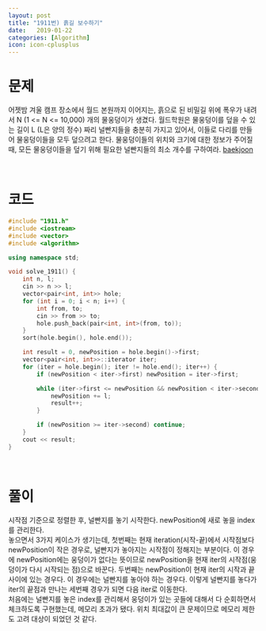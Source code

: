 ```yaml
---
layout: post
title: "1911번) 흙길 보수하기"
date:   2019-01-22
categories: [Algorithm]
icon: icon-cplusplus
---
```


# 문제
어젯밤 겨울 캠프 장소에서 월드 본원까지 이어지는, 흙으로 된 비밀길 위에 폭우가 내려서 N (1 <= N <= 10,000) 개의 물웅덩이가 생겼다. 월드학원은 물웅덩이를 덮을 수 있는 길이 L (L은 양의 정수) 짜리 널빤지들을 충분히 가지고 있어서, 이들로 다리를 만들어 물웅덩이들을 모두 덮으려고 한다. 물웅덩이들의 위치와 크기에 대한 정보가 주어질 때, 모든 물웅덩이들을 덮기 위해 필요한 널빤지들의 최소 개수를 구하여라. [baekjoon](https://www.acmicpc.net/problem/1911)

<br>

# 코드
```c++
#include "1911.h"
#include <iostream>
#include <vector>
#include <algorithm>

using namespace std;

void solve_1911() {
    int n, l;
    cin >> n >> l;
    vector<pair<int, int>> hole;
    for (int i = 0; i < n; i++) {
        int from, to;
        cin >> from >> to;
        hole.push_back(pair<int, int>(from, to));
    }
    sort(hole.begin(), hole.end());

    int result = 0, newPosition = hole.begin()->first;
    vector<pair<int, int>>::iterator iter;
    for (iter = hole.begin(); iter != hole.end(); iter++) {
        if (newPosition < iter->first) newPosition = iter->first;

        while (iter->first <= newPosition && newPosition < iter->second) {
            newPosition += l;
            result++;
        }

        if (newPosition >= iter->second) continue;
    }
    cout << result;
}
```

<br>

# 풀이
시작점 기준으로 정렬한 후, 널빤지를 놓기 시작한다. newPosition에 새로 놓을 index를 관리한다.  
놓으면서 3가지 케이스가 생기는데, 첫번째는 현재 iteration(시작-끝)에서 시작점보다 newPosition이 작은 경우로, 널빤지가 놓아지는 시작점이 정해지는 부분이다. 이 경우에 newPosition에는 웅덩이가 없다는 뜻이므로 newPosition을 현재 iter의 시작점(웅덩이가 다시 시작되는 점)으로 바꾼다. 두번째는 newPosition이 현재 iter의 시작과 끝 사이에 있는 경우다. 이 경우에는 널빤지를 놓아야 하는 경우다. 이렇게 널빤지를 놓다가 iter의 끝점과 만나는 세번째 경우가 되면 다음 iter로 이동한다.  
처음에는 널빤지를 놓은 index를 관리해서 웅덩이가 있는 곳들에 대해서 다 순회하면서 체크하도록 구현했는데, 메모리 초과가 됐다. 위치 최대값이 큰 문제이므로 메모리 제한도 고려 대상이 되었던 것 같다.
